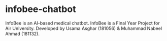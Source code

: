# infobee-chatbot
InfoBee is an AI-based medical chatbot. InfoBee is a Final Year Project for Air University. Developed by Usama Asghar (181056) &amp; Muhammad Nabeel Ahmad (181132).
